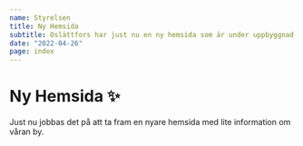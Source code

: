```yaml
---
name: Styrelsen
title: Ny Hemsida
subtitle: Oslättfors har just nu en ny hemsida som är under uppbyggnad
date: "2022-04-26"
page: index
---
```


# Ny Hemsida ✨

Just nu jobbas det på att ta fram en nyare hemsida med lite information om våran by.